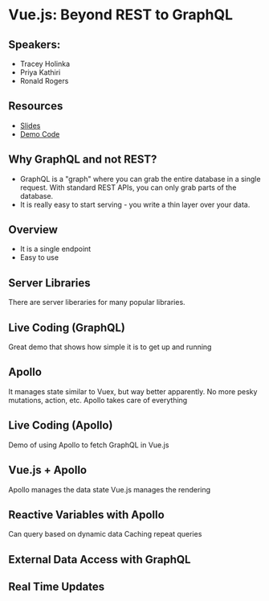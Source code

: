 # Vue.js: Beyond REST to GraphQL

## Speakers:

*   Tracey Holinka
*   Priya Kathiri
*   Ronald Rogers

## Resources

*   [Slides](/slides.pptx)
*   [Demo Code](/src)

## Why GraphQL and not REST?

*   GraphQL is a "graph" where you can grab the entire database in a single request. With standard REST APIs, you can only grab parts of the database.
*   It is really easy to start serving - you write a thin layer over your data.

## Overview

*   It is a single endpoint
*   Easy to use

## Server Libraries

There are server liberaries for many popular libraries.

## Live Coding (GraphQL)

Great demo that shows how simple it is to get up and running

## Apollo

It manages state similar to Vuex, but way better apparently. No more pesky mutations, action, etc. Apollo takes care of everything

## Live Coding (Apollo)

Demo of using Apollo to fetch GraphQL in Vue.js

## Vue.js + Apollo

Apollo manages the data state
Vue.js manages the rendering

## Reactive Variables with Apollo

Can query based on dynamic data
Caching repeat queries

## External Data Access with GraphQL

## Real Time Updates
